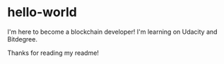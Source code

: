 # hello-world

I'm here to become a blockchain developer! I'm learning on Udacity and Bitdegree. 

Thanks for reading my readme!
